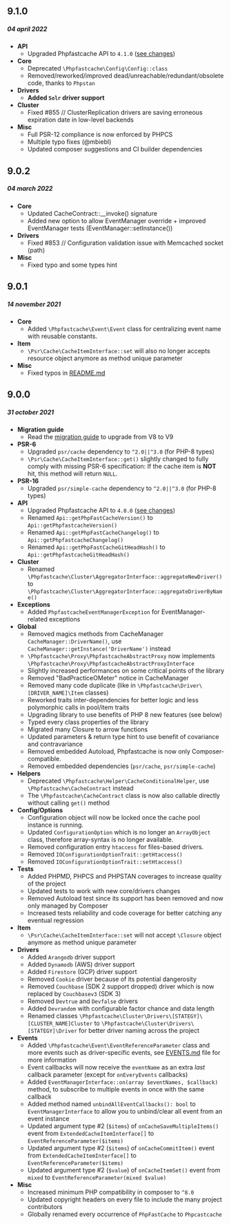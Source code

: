 ## 9.1.0
##### 04 april 2022
- __API__
  - Upgraded Phpfastcache API to `4.1.0` ([see changes](CHANGELOG_API.md))
- __Core__
  - Deprecated `\Phpfastcache\Config\Config::class` 
  - Removed/reworked/improved dead/unreachable/redundant/obsolete code, thanks to `Phpstan`
- __Drivers__
  - **Added `Solr` driver support**
- __Cluster__
  - Fixed #855 // ClusterReplication drivers are saving erroneous expiration date in low-level backends
- __Misc__
  - Full PSR-12 compliance is now enforced by PHPCS
  - Multiple typo fixes (@mbiebl)
  - Updated composer suggestions and CI builder dependencies

## 9.0.2
##### 04 march 2022
- __Core__
  - Updated CacheContract::__invoke() signature
  - Added new option to allow EventManager override + improved EventManager tests (EventManager::setInstance())
- __Drivers__
  - Fixed #853 // Configuration validation issue with Memcached socket (path)
- __Misc__
  - Fixed typo and some types hint

## 9.0.1
##### 14 november 2021
- __Core__
  - Added `\Phpfastcache\Event\Event` class for centralizing event name with reusable constants.
- __Item__
  - `\Psr\Cache\CacheItemInterface::set` will also no longer accepts resource object anymore as method unique parameter
- __Misc__
  - Fixed typos in [README.md](./README.md)

## 9.0.0
##### 31 october 2021
- __Migration guide__
  - Read the [migration guide](./docs/migration/MigratingFromV8ToV9.md) to upgrade from V8 to V9
- __PSR-6__
  - Upgraded `psr/cache` dependency to `^2.0||^3.0` (for PHP-8 types)
  - `\Psr\Cache\CacheItemInterface::get()` slightly changed to fully comply with missing PSR-6 specification: If the cache item is **NOT** hit, this method will return `NULL`.
- __PSR-16__
  - Upgraded `psr/simple-cache` dependency to `^2.0||^3.0` (for PHP-8 types)
- __API__
  - Upgraded Phpfastcache API to `4.0.0` ([see changes](CHANGELOG_API.md))
  - Renamed `Api::getPhpFastCacheVersion()` to `Api::getPhpfastcacheVersion()`
  - Renamed `Api::getPhpFastCacheChangelog()` to `Api::getPhpfastcacheChangelog()`
  - Renamed `Api::getPhpFastCacheGitHeadHash()` to `Api::getPhpfastcacheGitHeadHash()`
- __Cluster__
  - Renamed `\Phpfastcache\Cluster\AggregatorInterface::aggregateNewDriver()` to `\Phpfastcache\Cluster\AggregatorInterface::aggregateDriverByName()` 
- __Exceptions__
  - Added `PhpfastcacheEventManagerException` for EventManager-related exceptions
- __Global__
  - Removed magics methods from CacheManager `CacheManager::DriverName()`, use `CacheManager::getInstance('DriverName')` instead
  - `\Phpfastcache\Proxy\PhpfastcacheAbstractProxy` now implements `\Phpfastcache\Proxy\PhpfastcacheAbstractProxyInterface`
  - Slightly increased performances on some critical points of the library
  - Removed "BadPracticeOMeter" notice in CacheManager
  - Removed many code duplicate (like in `\Phpfastcache\Driver\[DRIVER_NAME]\Item` classes)
  - Reworked traits inter-dependencies for better logic and less polymorphic calls in pool/item traits
  - Upgrading library to use benefits of PHP 8 new features (see below)
  - Typed every class properties of the library
  - Migrated many Closure to arrow functions
  - Updated parameters & return type hint to use benefit of covariance and contravariance
  - Removed embedded Autoload, Phpfastcache is now only Composer-compatible.
  - Removed embedded dependencies (`psr/cache`, `psr/simple-cache`)
- __Helpers__
  - Deprecated `\Phpfastcache\Helper\CacheConditionalHelper`, use `\Phpfastcache\CacheContract` instead
  - The `\Phpfastcache\CacheContract` class is now also callable directly without calling `get()` method
- __Config/Options__
  - Configuration object will now be locked once the cache pool instance is running. 
  - Updated `ConfigurationOption` which is no longer an `ArrayObject` class, therefore array-syntax is no longer available.
  - Removed configuration entry `htaccess` for files-based drivers.
  - Removed `IOConfigurationOptionTrait::getHtaccess()`
  - Removed `IOConfigurationOptionTrait::setHtaccess()`
- __Tests__
  - Added PHPMD, PHPCS and PHPSTAN coverages to increase quality of the project
  - Updated tests to work with new core/drivers changes
  - Removed Autoload test since its support has been removed and now only managed by Composer
  - Increased tests reliability and code coverage for better catching any eventual regression 
- __Item__
  - `\Psr\Cache\CacheItemInterface::set` will not accept `\Closure` object anymore as method unique parameter
- __Drivers__
  - Added `Arangodb` driver support
  - Added `Dynamodb` (AWS) driver support
  - Added `Firestore` (GCP) driver support
  - Removed `Cookie` driver because of its potential dangerosity
  - Removed `Couchbase` (SDK 2 support dropped) driver which is now replaced by `Couchbasev3` (SDK 3)
  - Removed `Devtrue` and `Devfalse` drivers
  - Added `Devrandom` with configurable factor chance and data length
  - Renamed classes `\Phpfastcache\Cluster\Drivers\[STATEGY]\[CLUSTER_NAME]Cluster` to `\Phpfastcache\Cluster\Drivers\[STATEGY]\Driver` for better driver naming across the project
- __Events__
  - Added `\Phpfastcache\Event\EventReferenceParameter` class and more events such as driver-specific events, see [EVENTS.md](./docs/EVENTS.md) file for more information
  - Event callbacks will now receive the `eventName` as an extra _last_ callback parameter (except for `onEveryEvents` callbacks)
  - Added `EventManagerInterface::on(array $eventNames, $callback)` method, to subscribe to multiple events in once with the same callback
  - Added method named `unbindAllEventCallbacks(): bool` to `EventManagerInterface` to allow you to unbind/clear all event from an event instance
  - Updated argument type #2 (`$items`) of `onCacheSaveMultipleItems()` event from `ExtendedCacheItemInterface[]` to `EventReferenceParameter($items)`
  - Updated argument type #2 (`$items`) of `onCacheCommitItem()` event from `ExtendedCacheItemInterface[]` to `EventReferenceParameter($items)`
  - Updated argument type #2 (`$value`) of `onCacheItemSet()` event from `mixed` to `EventReferenceParameter(mixed $value)`
- __Misc__
  - Increased minimum PHP compatibility in composer to `^8.0`
  - Updated copyright headers on every file to include the many project contributors
  - Globally renamed every occurrence of `PhpFastCache` to `Phpcastcache`
